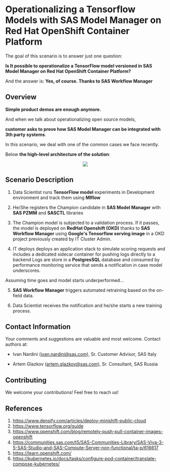 # Operationalizing a Tensorflow Models with SAS Model Manager on Red Hat OpenShift Container Platform

The goal of this scenario is to answer just one question: 

**Is It possible to operationalize a TensorFlow model versioned in SAS Model Manager on Red Hat OpenShift Container Platform?**

And the answer is: **Yes, of course. Thanks to SAS Workflow Manager**

## Overview

**Simple product demos are enough anymore.** 

And when we talk about operationalizing open source models, 

**customer asks to prove how SAS Model Manager can be integrated with 3th party systems**.

In this scenario, we deal with one of the common cases we face recently. 

Below **the high-level architecture of the solution**:

<p align="center">
<img src="https://github.com/IvanNardini/modelops-sas-tensorflow-workflow-manager-openshift/raw/master/architecture_4.png">
</p>

## Scenario Description

1. Data Scientist runs **TensorFlow model** experiments in Development environment and track them using **Mlflow**
 
2. He/She registers the Champion candidate in **SAS Model Manager** with **SAS PZMM** and **SASCTL** libraries

3. The Champion model is subjected to a validation process. If it passes, the model is deployed on **RedHat Openshift (OKD)**
thanks to **SAS Workflow Manager** using **Google's Tensorflow serving image** in a OKD project previously created by IT Cluster Admin.  

4. IT deploys deploys an application stack to simulate scoring requests and includes a dedicated sidecar container for pushing logs directly to a backend 
Logs are store in a **PostgresSQL** database and consumed by performance monitoring service that sends a notification in case model underscores. 

Assuming time goes and model starts underperformed...

5. **SAS Workflow Manager** triggers automated retraining based on the on-field data.

6. Data Scientist receives the notification and he/she starts a new training process. 

## Contact Information
Your comments and suggestions are valuable and most welcome. Contact authors at:

- Ivan Nardini (ivan.nardini@sas.com), Sr. Customer Advisor, SAS Italy

- Artem Glazkov (artem.glazkov@sas.com), Sr. Consultant, SAS Russia

## Contributing

We welcome your contributions! Feel free to reach us!

## References 

1. https://www.densify.com/articles/deploy-minishift-public-cloud
2. https://www.tensorflow.org/guide
3. https://www.openshift.com/blog/remotely-push-pull-container-images-openshift
4. https://communities.sas.com/t5/SAS-Communities-Library/SAS-Viya-3-5-SAS-Studio-and-SAS-Compute-Server-non-functional/ta-p/616617
5. https://learn.openshift.com/
6. https://kubernetes.io/docs/tasks/configure-pod-container/translate-compose-kubernetes/

